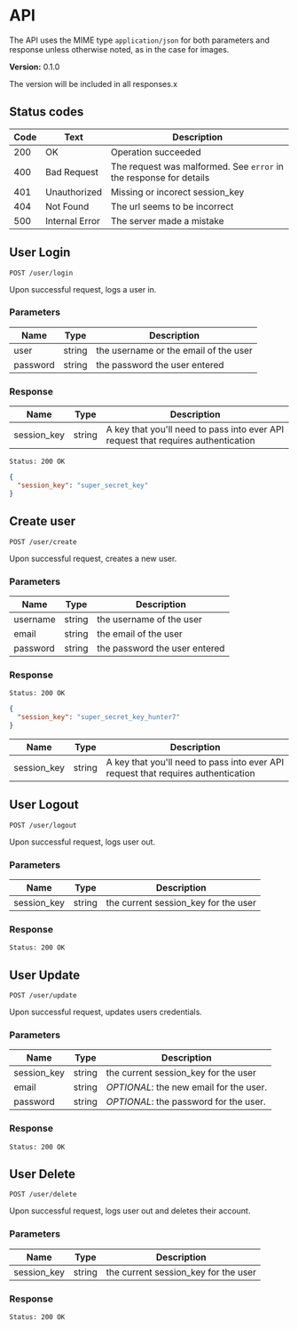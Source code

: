 # API

The API uses the MIME type `application/json` for both parameters and response
unless otherwise noted, as in the case for images.

**Version:** 0.1.0

The version will be included in all responses.x

## Status codes

| Code | Text           | Description                     |
|------|----------------|---------------------------------|
| 200  | OK             | Operation succeeded             |
| 400  | Bad Request    | The request was malformed. See `error` in the response for details |
| 401  | Unauthorized   | Missing or incorect session_key |
| 404  | Not Found      | The url seems to be incorrect   |
| 500  | Internal Error | The server made a mistake       |


## User Login

`POST /user/login`

Upon successful request, logs a user in.

### Parameters

| Name      | Type   | Description                              |
|-----------|--------|------------------------------------------|
| user      | string | the username or the email of the user    |
| password  | string | the password the user entered            |

### Response

| Name        | Type   | Description                              |
|-------------|--------|------------------------------------------|
| session_key | string | A key that you'll need to pass into ever API request that requires authentication |

```
Status: 200 OK
```
```json
{
  "session_key": "super_secret_key"
}
```

## Create user

`POST /user/create`

Upon successful request, creates a new user.

### Parameters

| Name      | Type   | Description                              |
|-----------|--------|------------------------------------------|
| username  | string | the username of the user                 |
| email     | string | the email of the user                    |
| password  | string | the password the user entered            |

### Response

```
Status: 200 OK
```
```json
{
  "session_key": "super_secret_key_hunter7"
}
```

| Name        | Type   | Description                              |
|-------------|--------|------------------------------------------|
| session_key | string | A key that you'll need to pass into ever API request that requires authentication |

## User Logout

`POST /user/logout`

Upon successful request, logs user out.

### Parameters

| Name         | Type   | Description                              |
|--------------|--------|------------------------------------------|
| session_key  | string | the current session_key for the user     |

### Response

```
Status: 200 OK
```

## User Update

`POST /user/update`

Upon successful request, updates users credentials.

### Parameters

| Name         | Type   | Description                              |
|--------------|--------|------------------------------------------|
| session_key  | string | the current session_key for the user     |
| email        | string | *OPTIONAL*: the new email for the user.  |
| password     | string | *OPTIONAL*: the password for the user.   |

### Response

```
Status: 200 OK
```

## User Delete

`POST /user/delete`


Upon successful request, logs user out and deletes their account.

### Parameters

| Name         | Type   | Description                              |
|--------------|--------|------------------------------------------|
| session_key  | string | the current session_key for the user     |

### Response

```
Status: 200 OK
```
